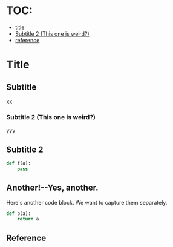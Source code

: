 # TOC:

- [title][1]
- [Subtitle 2 (This one is weird?)][2]
- [reference][3]

[1]: #title
[2]: #subtitle-2-this-one-is-weird
[3]: #reference

# Title

## Subtitle

xx

### Subtitle 2 (This one is weird?)

yyy

## Subtitle 2

```python
def f(a):
    pass
```

## Another!--Yes, another.

Here's another code block.  We want to capture them separately.

```python
def b(a):
    return a
```

## Reference
